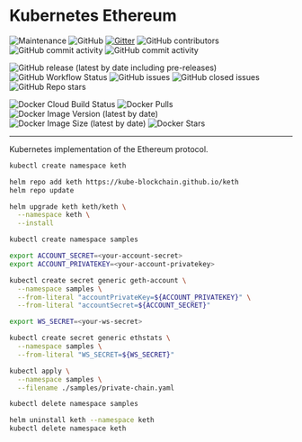 # Kubernetes Ethereum

![Maintenance](https://img.shields.io/maintenance/yes/2020)
![GitHub](https://img.shields.io/github/license/kube-blockchain/keth)
[![Gitter](https://badges.gitter.im/kube-blockchain/keth.svg)](https://gitter.im/kube-blockchain/keth?utm_source=badge&utm_medium=badge&utm_campaign=pr-badge)
![GitHub contributors](https://img.shields.io/github/contributors-anon/kube-blockchain/keth)
![GitHub commit activity](https://img.shields.io/github/commit-activity/y/kube-blockchain/keth)
![GitHub commit activity](https://img.shields.io/github/commit-activity/m/kube-blockchain/keth)

![GitHub release (latest by date including pre-releases)](https://img.shields.io/github/v/release/kube-blockchain/keth?include_prereleases)
![GitHub Workflow Status](https://img.shields.io/github/workflow/status/kube-blockchain/keth/Docker)
![GitHub issues](https://img.shields.io/github/issues-raw/kube-blockchain/keth)
![GitHub closed issues](https://img.shields.io/github/issues-closed/kube-blockchain/keth)
![GitHub Repo stars](https://img.shields.io/github/stars/kube-blockchain/keth?label=github%20stars)

![Docker Cloud Build Status](https://img.shields.io/docker/cloud/build/kubeblockchain/keth)
![Docker Pulls](https://img.shields.io/docker/pulls/kubeblockchain/keth.svg)
![Docker Image Version (latest by date)](https://img.shields.io/docker/v/kubeblockchain/keth?label=image%20version)
![Docker Image Size (latest by date)](https://img.shields.io/docker/image-size/kubeblockchain/keth)
![Docker Stars](https://img.shields.io/docker/stars/kubeblockchain/keth)

------------------------------------------------------------

Kubernetes implementation of the Ethereum protocol.

```sh
kubectl create namespace keth
```

```sh
helm repo add keth https://kube-blockchain.github.io/keth
helm repo update
```

```sh
helm upgrade keth keth/keth \
  --namespace keth \
  --install
```

```sh
kubectl create namespace samples
```

```sh
export ACCOUNT_SECRET=<your-account-secret>
export ACCOUNT_PRIVATEKEY=<your-account-privatekey>
```

```sh
kubectl create secret generic geth-account \
  --namespace samples \
  --from-literal "accountPrivateKey=${ACCOUNT_PRIVATEKEY}" \
  --from-literal "accountSecret=${ACCOUNT_SECRET}"
```

```sh
export WS_SECRET=<your-ws-secret>
```

```sh
kubectl create secret generic ethstats \
  --namespace samples \
  --from-literal "WS_SECRET=${WS_SECRET}"
```

```sh
kubectl apply \
  --namespace samples \
  --filename ./samples/private-chain.yaml
```

```sh
kubectl delete namespace samples
```

```sh
helm uninstall keth --namespace keth
kubectl delete namespace keth
```
